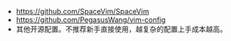 - https://github.com/SpaceVim/SpaceVim
- https://github.com/PegasusWang/vim-config
- 其他开源配置。不推荐新手直接使用，越复杂的配置上手成本越高。

